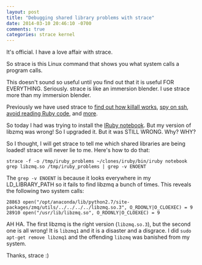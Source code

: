 ```yaml
---
layout: post
title: "Debugging shared library problems with strace"
date: 2014-03-10 20:46:10 -0700
comments: true
categories: strace kernel
---
```


It's official. I have a love affair with strace.

So strace is this Linux command that shows you what system calls a program
calls.

This doesn't sound so useful until you find out that it is useful FOR
EVERYTHING. Seriously. strace is like an immersion blender. I use strace more
than my immersion blender.

<!-- more -->

Previously we have used strace to 
[find out how killall works](http://jvns.ca/blog/2013/12/22/fun-with-strace/), 
[spy on ssh](http://jvns.ca/blog/2014/02/17/spying-on-ssh-with-strace/), 
[avoid reading Ruby code](http://jvns.ca/blog/2014/02/26/using-strace-to-avoid-reading-ruby-code/), and 
[more](http://jvns.ca/blog/2014/02/27/more-practical-uses-for-strace/).

So today I had was trying to install the 
[IRuby notebook](https://github.com/minad/iruby/). But my version of libzmq was wrong! So I upgraded it. But it was STILL WRONG. Why? WHY?

So I thought, I will get strace to tell me which shared libraries are being loaded! strace will never lie to me. Here's how to do that:

~~~
strace -f -o /tmp/iruby_problems ~/clones/iruby/bin/iruby notebook
grep libzmq.so /tmp/iruby_problems | grep -v ENOENT
~~~

The `grep -v ENOENT` is because it looks everywhere in my LD_LIBRARY_PATH so it
fails to find libzmq a bunch of times. This reveals the following two system
calls:

~~~
28863 open("/opt/anaconda/lib/python2.7/site-packages/zmq/utils/../../../../libzmq.so.3", O_RDONLY|O_CLOEXEC) = 9
28910 open("/usr/lib/libzmq.so", O_RDONLY|O_CLOEXEC) = 9
~~~

AH HA. The first libzmq is the right version (`libzmq.so.3`), but the second one is all wrong! It is `libzmq1` and it is a disaster and a disgrace. I did `sudo apt-get remove libzmq1` and the offending `libzmq` was banished from my system.

Thanks, strace :)
